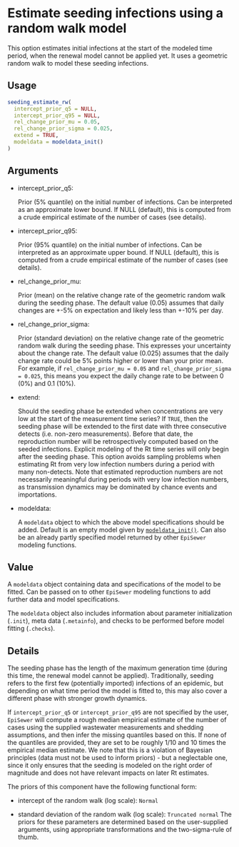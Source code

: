 # Estimate seeding infections using a random walk model

This option estimates initial infections at the start of the modeled
time period, when the renewal model cannot be applied yet. It uses a
geometric random walk to model these seeding infections.

## Usage

``` r
seeding_estimate_rw(
  intercept_prior_q5 = NULL,
  intercept_prior_q95 = NULL,
  rel_change_prior_mu = 0.05,
  rel_change_prior_sigma = 0.025,
  extend = TRUE,
  modeldata = modeldata_init()
)
```

## Arguments

- intercept_prior_q5:

  Prior (5% quantile) on the initial number of infections. Can be
  interpreted as an approximate lower bound. If NULL (default), this is
  computed from a crude empirical estimate of the number of cases (see
  details).

- intercept_prior_q95:

  Prior (95% quantile) on the initial number of infections. Can be
  interpreted as an approximate upper bound. If NULL (default), this is
  computed from a crude empirical estimate of the number of cases (see
  details).

- rel_change_prior_mu:

  Prior (mean) on the relative change rate of the geometric random walk
  during the seeding phase. The default value (0.05) assumes that daily
  changes are +-5% on expectation and likely less than +-10% per day.

- rel_change_prior_sigma:

  Prior (standard deviation) on the relative change rate of the
  geometric random walk during the seeding phase. This expresses your
  uncertainty about the change rate. The default value (0.025) assumes
  that the daily change rate could be 5% points higher or lower than
  your prior mean. For example, if `rel_change_prior_mu = 0.05` and
  `rel_change_prior_sigma = 0.025`, this means you expect the daily
  change rate to be between 0 (0%) and 0.1 (10%).

- extend:

  Should the seeding phase be extended when concentrations are very low
  at the start of the measurement time series? If `TRUE`, then the
  seeding phase will be extended to the first date with three
  consecutive detects (i.e. non-zero measurements). Before that date,
  the reproduction number will be retrospectively computed based on the
  seeded infections. Explicit modeling of the Rt time series will only
  begin after the seeding phase. This option avoids sampling problems
  when estimating Rt from very low infection numbers during a period
  with many non-detects. Note that estimated reproduction numbers are
  not necessarily meaningful during periods with very low infection
  numbers, as transmission dynamics may be dominated by chance events
  and importations.

- modeldata:

  A `modeldata` object to which the above model specifications should be
  added. Default is an empty model given by
  [`modeldata_init()`](https://adrian-lison.github.io/EpiSewer/reference/modeldata_init.md).
  Can also be an already partly specified model returned by other
  `EpiSewer` modeling functions.

## Value

A `modeldata` object containing data and specifications of the model to
be fitted. Can be passed on to other `EpiSewer` modeling functions to
add further data and model specifications.

The `modeldata` object also includes information about parameter
initialization (`.init`), meta data (`.metainfo`), and checks to be
performed before model fitting (`.checks`).

## Details

The seeding phase has the length of the maximum generation time (during
this time, the renewal model cannot be applied). Traditionally, seeding
refers to the first few (potentially imported) infections of an
epidemic, but depending on what time period the model is fitted to, this
may also cover a different phase with stronger growth dynamics.

If `intercept_prior_q5` or `intercept_prior_q95` are not specified by
the user, `EpiSewer` will compute a rough median empirical estimate of
the number of cases using the supplied wastewater measurements and
shedding assumptions, and then infer the missing quantiles based on
this. If none of the quantiles are provided, they are set to be roughly
1/10 and 10 times the empirical median estimate. We note that this is a
violation of Bayesian principles (data must not be used to inform
priors) - but a neglectable one, since it only ensures that the seeding
is modeled on the right order of magnitude and does not have relevant
impacts on later Rt estimates.

The priors of this component have the following functional form:

- intercept of the random walk (log scale): `Normal`

- standard deviation of the random walk (log scale): `Truncated normal`
  The priors for these parameters are determined based on the
  user-supplied arguments, using appropriate transformations and the
  two-sigma-rule of thumb.

